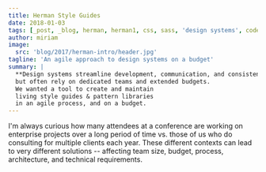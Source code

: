 ```yaml
---
title: Herman Style Guides
date: 2018-01-03
tags: [_post, _blog, herman, herman1, css, sass, 'design systems', code, 'style guides']
author: miriam
image:
  src: 'blog/2017/herman-intro/header.jpg'
tagline: 'An agile approach to design systems on a budget'
summary: |
  **Design systems streamline development, communication, and consistency** --
  but often rely on dedicated teams and extended budgets.
  We wanted a tool to create and maintain
  living style guides & pattern libraries
  in an agile process, and on a budget.
---
```


I'm always curious how many attendees at a conference
are working on enterprise projects
over a long period of time
vs. those of us who do consulting
for multiple clients each year.
These different contexts can lead to very different solutions --
affecting team size, budget, process, architecture,
and technical requirements.
